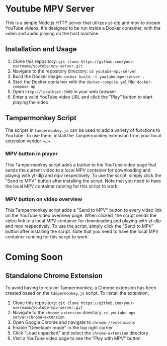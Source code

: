 # Youtube MPV Server

This is a simple Node.js HTTP server that utilizes yt-dlp and mpv to stream YouTube videos. It's designed to be run inside a Docker container, with the video and audio playing on the host machine.

## Installation and Usage

1. Clone this repository: `git clone https://github.com/your-username/youtube-mpv-server.git`
2. Navigate to the repository directory: `cd youtube-mpv-server`
3. Build the Docker image: `docker build -t youtube-mpv-server .`
4. Start the Docker container with the `docker-compose.yml` file: `docker-compose up`
5. Open `http://localhost:3000` in your web browser
6. Enter a valid YouTube video URL and click the "Play" button to start playing the video

## Tampermonkey Script

The scripts in `tampermonkey.js` can be used to add a variety of functions to YouTube.
To use them, install the Tampermonkey extension from your local extension vendor ~_~.

### MPV button in player
This Tampermonkey script adds a button to the YouTube video page that sends the current video to a local MPV container for downloading and playing with yt-dlp and mpv respectively. To use the script, simply click the "Send to MPV" button after installing the script. Note that you need to have the local MPV container running for this script to work.

### MPV button on video overview
This Tampermonkey script adds a "Send to MPV" button to every video link on the YouTube video overview page. When clicked, the script sends the video link to a local MPV container for downloading and playing with yt-dlp and mpv respectively. To use the script, simply click the "Send to MPV" button after installing the script. Note that you need to have the local MPV container running for this script to work.

# Coming Soon

## Standalone Chrome Extension

To avoid having to rely on Tampermonkey, a Chrome extension has been created based on the `tampermonkey.js` script. To install the extension:

1. Clone this repository: `git clone https://github.com/your-username/youtube-mpv-server.git`
2. Navigate to the `chrome-extension` directory: `cd youtube-mpv-server/chrome-extension`
3. Open Google Chrome and navigate to `chrome://extensions`
4. Enable "Developer mode" in the top right corner
5. Click "Load unpacked" and select the `chrome-extension` directory
6. Visit a YouTube video page to see the "Play with MPV" button
